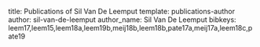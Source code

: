 title: Publications of Sil Van De Leemput
template: publications-author
author: sil-van-de-leemput
author_name: Sil Van De Leemput
bibkeys: leem17,leem15,leem18a,leem19b,meij18b,leem18b,pate17a,meij17a,leem18c,pate19